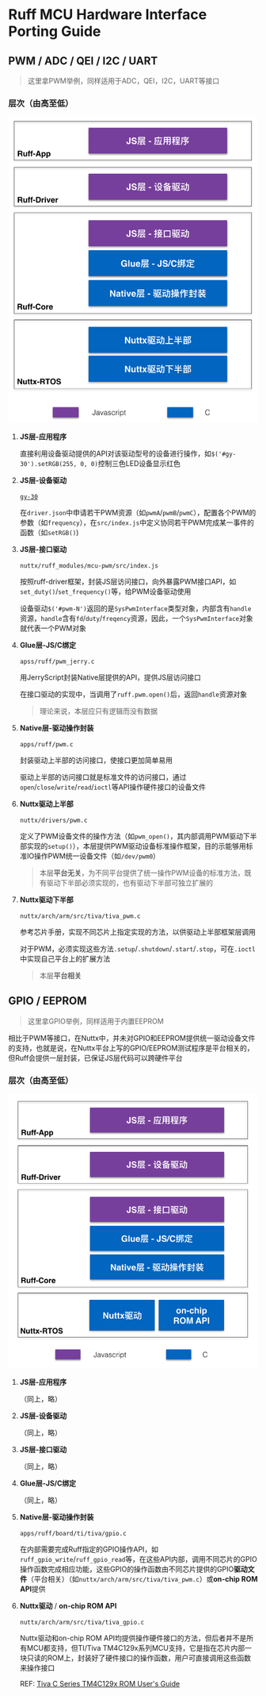 # Ruff MCU Hardware Interface Porting Guide

## PWM / ADC / QEI / I2C / UART

> 这里拿PWM举例，同样适用于ADC，QEI，I2C，UART等接口

### 层次（由高至低）

![RuffHWStack1](https://raw.githubusercontent.com/young-mu/notes/master/res/ruff_hw_stack1.png)

1. **JS层-应用程序**

	直接利用设备驱动提供的API对该驱动型号的设备进行操作，如`$('#gy-30').setRGB(255, 0, 0)`控制三色LED设备显示红色

2. **JS层-设备驱动** 

	[`gy-30`](https://github.com/ruff-drivers/gy-30)

   在`driver.json`中申请若干PWM资源（如`pwmA`/`pwmB`/`pwmC`），配置各个PWM的参数（如`frequency`），在`src/index.js`中定义协同若干PWM完成某一事件的函数（如`setRGB()`)

3. **JS层-接口驱动**

	`nuttx/ruff_modules/mcu-pwm/src/index.js`

   按照ruff-driver框架，封装JS层访问接口，向外暴露PWM接口API，如`set_duty()`/`set_frequency()`等，给PWM设备驱动使用
   
   设备驱动`$('#pwm-N')`返回的是`SysPwmInterface`类型对象，内部含有`handle`资源，`handle`含有`fd`/`duty`/`freqency`资源，因此，一个`SysPwmInterface`对象就代表一个PWM对象

4. **Glue层-JS/C绑定**

	`apss/ruff/pwm_jerry.c`

   用JerryScript封装Native层提供的API，提供JS层访问接口
   
   在接口驱动的实现中，当调用了`ruff.pwm.open()`后，返回`handle`资源对象
  
   > 理论来说，本层应只有逻辑而没有数据

5. **Native层-驱动操作封装**

	`apps/ruff/pwm.c`

   封装驱动上半部的访问接口，使接口更加简单易用
   
   驱动上半部的访问接口就是标准文件的访问接口，通过`open`/`close`/`write`/`read`/`ioctl`等API操作硬件接口的设备文件

6. **Nuttx驱动上半部**

	`nuttx/drivers/pwm.c`

   定义了PWM设备文件的操作方法（如`pwm_open()`，其内部调用PWM驱动下半部实现的`setup()`），本层提供PWM驱动设备标准操作框架，目的示能够用标准IO操作PWM统一设备文件（如`/dev/pwm0`）
   
   > 本层**平台无关**，为不同平台提供了统一操作PWM设备的标准方法，既有驱动下半部必须实现的，也有驱动下半部可独立扩展的

7. **Nuttx驱动下半部**

	`nuttx/arch/arm/src/tiva/tiva_pwm.c`

   参考芯片手册，实现不同芯片上指定实现的方法，以供驱动上半部框架层调用
   
   对于PWM，必须实现这些方法`.setup`/`.shutdown`/`.start`/`.stop`，可在`.ioctl`中实现自己平台上的扩展方法
   
   > 本层**平台相关**
  
## GPIO / EEPROM

> 这里拿GPIO举例，同样适用于内置EEPROM

相比于PWM等接口，在Nuttx中，并未对GPIO和EEPROM提供统一驱动设备文件的支持，也就是说，在Nuttx平台上写的GPIO/EEPROM测试程序是平台相关的，但Ruff会提供一层封装，已保证JS层代码可以跨硬件平台

### 层次（由高至低）

![RuffHWStack2](https://raw.githubusercontent.com/young-mu/notes/master/res/ruff_hw_stack2.png)

1. **JS层-应用程序**

	（同上，略）

2. **JS层-设备驱动**

	（同上，略）

3. **JS层-接口驱动** 

	（同上，略）

4. **Glue层-JS/C绑定**

	（同上，略）

5. **Native层-驱动操作封装**

	`apps/ruff/board/ti/tiva/gpio.c`

    在内部需要完成Ruff指定的GPIO操作API，如`ruff_gpio_write`/`ruff_gpio_read`等，在这些API内部，调用不同芯片的GPIO操作函数完成相应功能，这些GPIO的操作函数由不同芯片提供的GPIO**驱动文件**（平台相关）（如`nuttx/arch/arm/src/tiva/tiva_pwm.c`）或**on-chip ROM API**提供

6. **Nuttx驱动** / **on-chip ROM API**

	`nuttx/arch/arm/src/tiva/tiva_gpio.c`
	
	Nuttx驱动和on-chip ROM API均提供操作硬件接口的方法，但后者并不是所有MCU都支持，但TI/Tiva TM4C129x系列MCU支持，它是指在芯片内部一块只读的ROM上，封装好了硬件接口的操作函数，用户可直接调用这些函数来操作接口
	
	REF: [Tiva C Series TM4C129x ROM User's Guide](http://www.ti.com/lit/ug/spmu363a/spmu363a.pdf)
